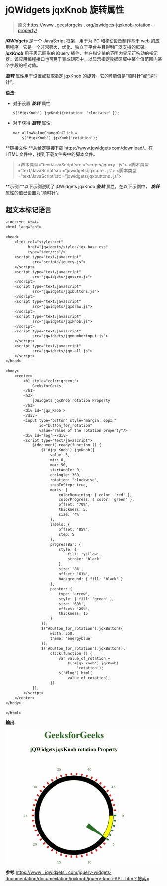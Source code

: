 # jQWidgets jqxKnob 旋转属性

> 原文:[https://www . geesforgeks . org/jqwidgets-jqxknob-rotation-property/](https://www.geeksforgeeks.org/jqwidgets-jqxknob-rotation-property/)

***jQWidgets*** 是一个 JavaScript 框架，用于为 PC 和移动设备制作基于 web 的应用程序。它是一个非常强大、优化、独立于平台并且得到广泛支持的框架。 ***jqxKnob*** 用于表示圆形的 jQuery 插件，并在指定值的范围内显示可拖动的指示器。该应用编程接口也可用于表或矩阵中，以显示指定数据区域中某个值范围内某个字段的相对值。

***旋转*** 属性用于设置或获取指定 jqxKnob 的旋转。它的可能值是“顺时针”或“逆时针”。

**语法:**

*   对于设置 ***旋转*** 属性:

    ```
    $('#jqxKnob').jqxKnob({rotation: "clockwise" });
    ```

*   对于获得 ***旋转*** 属性:

    ```
    var allowValueChangeOnClick = 
        $('#jqxKnob').jqxKnob('rotation');
    ```

**链接文件:**从给定链接下载 https://www.jqwidgets.com/download/。在 HTML 文件中，找到下载文件夹中的脚本文件。

> <link rel="”stylesheet”" href="”jqwidgets/styles/jqx.base.css”" type="”text/css”">
> <脚本类型=“text/JavaScript”src =“scripts/jquery . js”></script>
> <脚本类型=“text/JavaScript”src =“jqwidgets/jqxcore . js”></script>
> <脚本类型=“text/JavaScript”src =“jqwidgets/jqxbuttons . js”>

**示例:**以下示例说明了 jQWidgets jqxKnob ***旋转*** 属性。在以下示例中， ***旋转*** 属性的值已设置为“顺时针”。

## 超文本标记语言

```
<!DOCTYPE html>
<html lang="en">

<head>
    <link rel="stylesheet" 
          href="jqwidgets/styles/jqx.base.css" 
          type="text/css"/>
    <script type="text/javascript" 
            src="scripts/jquery.js">
    </script>
    <script type="text/javascript" 
            src="jqwidgets/jqxcore.js">
    </script>
    <script type="text/javascript" 
            src="jqwidgets/jqxbuttons.js">
    </script>
    <script type="text/javascript" 
            src="jqwidgets/jqxdraw.js">
    </script>
    <script type="text/javascript" 
            src="jqwidgets/jqxknob.js">
    </script>
    <script type="text/javascript" 
            src="jqwidgets/jqxnumberinput.js">
    </script>
    <script type="text/javascript" 
            src="jqwidgets/jqx-all.js">
    </script>
</head>

<body>
    <center>
        <h1 style="color:green;">
            GeeksforGeeks
        </h1>
        <h3>
            jQWidgets jqxKnob rotation Property
        </h3>
        <div id='jqx_Knob'>
        </div>
        <input type="button" style="margin: 65px;" 
               id="button_for_rotation"
               value="Value of the rotation property"/>
        <div id="log"></div>
        <script type="text/javascript">
            $(document).ready(function () {
                $('#jqx_Knob').jqxKnob({
                    value: 5,
                    min: 0,
                    max: 50,
                    startAngle: 0,
                    endAngle: 360,
                    rotation: "clockwise",
                    snapToStep: true,
                    marks: {
                        colorRemaining: { color: 'red' },
                        colorProgress: { color: 'green' },
                        offset: '70%',
                        thickness: 5,
                        size: '4%'
                    },
                    labels: {
                        offset: '85%',
                        step: 5
                    },
                    progressBar: {
                        style: {
                            fill: 'yellow',
                            stroke: 'black'
                        },
                        size: '8%',
                        offset: '61%',
                        background: { fill: 'black' }
                    },
                    pointer: {
                        type: 'arrow',
                        style: { fill: 'green' },
                        size: '68%',
                        offset: '29%',
                        thickness: 15
                    }
                });
                $("#button_for_rotation").jqxButton({
                    width: 350,
                    theme: 'energyblue'
                });
                $('#button_for_rotation').jqxButton().
                    click(function () {
                        var value_of_rotation =
                            $('#jqx_Knob').jqxKnob(
                                'rotation');
                        $("#log").html(
                            value_of_rotation);
                    })
            });
        </script>
    </center>
</body>

</html>
```

**输出:**

![](img/1564a73ebf8ed9776c21c84032d76270.png)

**参考:**[https://www . jqwidgets . com/jquery-widgets-documentation/documentation/jqxknob/jquery-knob-API . htm？搜索=](https://www.jqwidgets.com/jquery-widgets-documentation/documentation/jqxknob/jquery-knob-api.htm?search=)